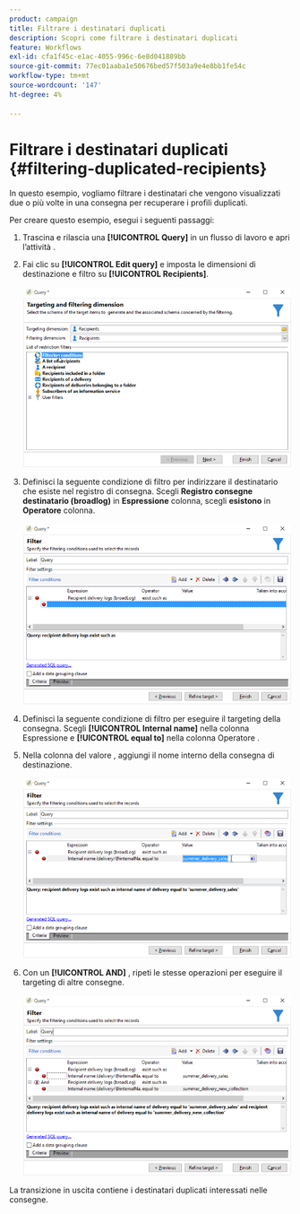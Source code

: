 ```yaml
---
product: campaign
title: Filtrare i destinatari duplicati
description: Scopri come filtrare i destinatari duplicati
feature: Workflows
exl-id: cfa1f45c-e1ac-4055-996c-6e8d041889bb
source-git-commit: 77ec01aaba1e50676bed57f503a9e4e8bb1fe54c
workflow-type: tm+mt
source-wordcount: '147'
ht-degree: 4%

---
```


# Filtrare i destinatari duplicati {#filtering-duplicated-recipients}



In questo esempio, vogliamo filtrare i destinatari che vengono visualizzati due o più volte in una consegna per recuperare i profili duplicati.

Per creare questo esempio, esegui i seguenti passaggi:

1. Trascina e rilascia una **[!UICONTROL Query]** in un flusso di lavoro e apri l’attività .
1. Fai clic su **[!UICONTROL Edit query]** e imposta le dimensioni di destinazione e filtro su **[!UICONTROL Recipients]**.

   ![](assets/query_recipients_1.png)

1. Definisci la seguente condizione di filtro per indirizzare il destinatario che esiste nel registro di consegna. Scegli **Registro consegne destinatario (broadlog)** in **Espressione** colonna, scegli **esistono** in **Operatore** colonna.

   ![](assets/query_recipients_2.png)

1. Definisci la seguente condizione di filtro per eseguire il targeting della consegna. Scegli **[!UICONTROL Internal name]** nella colonna Espressione e **[!UICONTROL equal to]** nella colonna Operatore .
1. Nella colonna del valore , aggiungi il nome interno della consegna di destinazione.

   ![](assets/query_recipients_3.png)

1. Con un **[!UICONTROL AND]** , ripeti le stesse operazioni per eseguire il targeting di altre consegne.

   ![](assets/query_recipients_4.png)

La transizione in uscita contiene i destinatari duplicati interessati nelle consegne.
